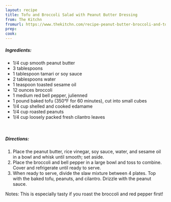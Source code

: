 ```yaml
---
layout: recipe
title: Tofu and Broccoli Salad with Peanut Butter Dressing
from: The Kitchn
fromurl: https://www.thekitchn.com/recipe-peanut-butter-broccoli-and-tofu-salad-232445
prep: 
cook: 
---
```


##### Ingredients:

* 1/4 cup smooth peanut butter
* 3 tablespoons
* 1 tablespoon tamari or soy sauce
* 2 tablespoons water
* 1 teaspoon toasted sesame oil
* 12 ounces broccoli 
* 1 medium red bell pepper, julienned
* 1 pound baked tofu (350°F for 60 minutes), cut into small cubes
* 1/4 cup shelled and cooked edamame
* 1/4 cup roasted peanuts
* 1/4 cup loosely packed fresh cilantro leaves 

<br>

##### Directions:

1. Place the peanut butter, rice vinegar, soy sauce, water, and sesame oil in a bowl and whisk until smooth; set aside.
2. Place the broccoli and bell pepper in a large bowl and toss to combine. Cover and refrigerate until ready to serve.
3. When ready to serve, divide the slaw mixture between 4 plates. Top with the baked tofu, peanuts, and cilantro. Drizzle with the peanut sauce. 

Notes: This is especially tasty if you roast the broccoli and red pepper first!
